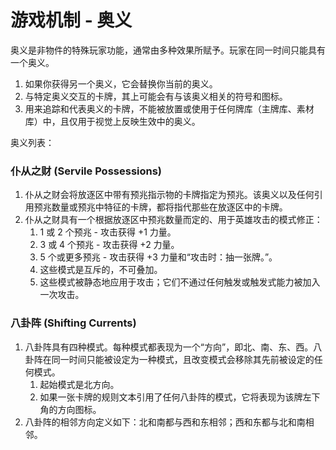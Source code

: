 # 游戏机制 - 奥义

奥义是非物件的特殊玩家功能，通常由多种效果所赋予。玩家在同一时间只能具有一个奥义。

1. 如果你获得另一个奥义，它会替换你当前的奥义。
2. 与特定奥义交互的卡牌，其上可能会有与该奥义相关的符号和图标。
3. 用来追踪和代表奥义的卡牌，不能被放置或使用于任何牌库（主牌库、素材库）中，且仅用于视觉上反映生效中的奥义。

奥义列表：

### 仆从之财 (Servile Possessions)

1. 仆从之财会将放逐区中带有预兆指示物的卡牌指定为预兆。该奥义以及任何引用预兆数量或预兆中特征的卡牌，都将指代那些在放逐区中的卡牌。
2. 仆从之财具有一个根据放逐区中预兆数量而定的、用于英雄攻击的模式修正：
   1. 1 或 2 个预兆 - 攻击获得 +1 力量。
   2. 3 或 4 个预兆 - 攻击获得 +2 力量。
   3. 5 个或更多预兆 - 攻击获得 +3 力量和“攻击时：抽一张牌。”。
   4. 这些模式是互斥的，不可叠加。
   5. 这些模式被静态地应用于攻击；它们不通过任何触发或触发式能力被加入一次攻击。

### 八卦阵 (Shifting Currents)

1. 八卦阵具有四种模式。每种模式都表现为一个“方向”，即北、南、东、西。八卦阵在同一时间只能被设定为一种模式，且改变模式会移除其先前被设定的任何模式。
   1. 起始模式是北方向。
   2. 如果一张卡牌的规则文本引用了任何八卦阵的模式，它将表现为该牌左下角的方向图标。
2. 八卦阵的相邻方向定义如下：北和南都与西和东相邻；西和东都与北和南相邻。
